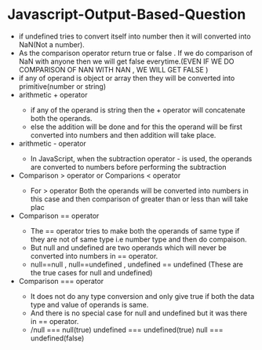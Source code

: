 # Javascript-Output-Based-Question
<ul>
  <li>
    if undefined tries to convert itself into number then it will converted into NaN(Not a number).
  </li>
  <li>
    As the comparison operator return true or false . If we do comparison of NaN with anyone then we will get false       
    everytime.(EVEN IF WE DO COMPARISON OF NAN WITH NAN , WE WILL GET FALSE )
  </li>
  <li>if any of operand is object or array then they will be converted into primitive(number or string)</li>
  <li> arithmetic + operator </li>

<ul>
  <li>if any of the operand is string then the + operator will concatenate both the operands.</li>
  <li>else the addition will be done and for this the operand will be first converted into numbers and then addition will take place.</li>
</ul>

<li>arithmetic - operator</li>
<ul>
  <li>In JavaScript, when the subtraction operator - is used, the operands are converted to numbers before performing the subtraction</li>
</ul>
<li>Comparison > operator or Comparions < operator</li>

<ul>
  <li> For > operator Both the operands will be converted into numbers in this case and then comparison of greater than or less than will take plac</li>
</ul>

<li>Comparison == operator</li>

<ul>
  <li>The == operator tries to make both the operands of same type if they are not of same type  i.e number type and then do compaison.</li>
  <li>But null and undefined are two operands which will never be converted into numbers in == operator.</li>
  <li>null==null , null==undefined , undefined == undefined (These are the true cases for null and undefined)</li>
</ul>

<li>Comparison === operator</li>

<ul>
  <li>It does not do any type conversion and only give true if both the data type and value of operands is same.</li>
  <li>And there is no special case for null and undefined but it was there in == operator.</li>
  <li>/null === null(true) undefined === undefined(true) null === undefined(false)</li>
</ul>
</ul>
